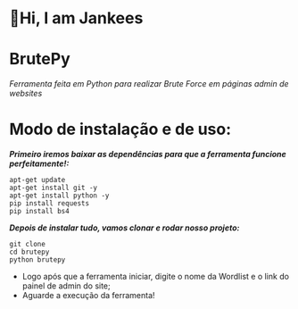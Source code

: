 # 👋Hi, I am Jankees
<h1>BrutePy</h1>

 _Ferramenta feita em Python para realizar Brute Force em páginas admin de websites_
 
 # Modo de instalação e de uso:
 
   ___Primeiro iremos baixar as dependências para que a ferramenta funcione perfeitamente!:___
   
    apt-get update
    apt-get install git -y
    apt-get install python -y
    pip install requests
    pip install bs4
    
   ___Depois de instalar tudo, vamos clonar e rodar nosso projeto:___
   
    git clone
    cd brutepy
    python brutepy
    
   - Logo após que a ferramenta iniciar, digite o nome da Wordlist e o link do painel de admin do site;
   - Aguarde a execução da ferramenta!
   
   
